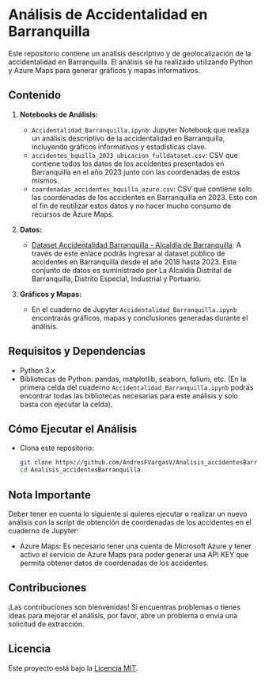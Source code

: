 # Análisis de Accidentalidad en Barranquilla

Este repositorio contiene un análisis descriptivo y de geolocalización de la accidentalidad en Barranquilla. El análisis se ha realizado utilizando Python y Azure Maps para generar gráficos y mapas informativos.

## Contenido

1. **Notebooks de Análisis:**
   - `Accidentalidad_Barranquilla.ipynb`: Jupyter Notebook que realiza un análisis descriptivo de la accidentalidad en Barranquilla, incluyendo gráficos informativos y estadísticas clave.
   - `accidentes_bquilla_2023_ubicacion_fulldataset.csv`: CSV que contiene todos los datos de los accidentes presentados en Barranquilla en el año 2023 junto con las coordenadas de estos mismos.
   - `coordenadas_accidentes_bquilla_azure.csv`: CSV que contiene solo las coordenadas de los accidentes en Barranquilla en 2023. Esto con el fin de reutilizar estos datos y no hacer mucho consumo de recursos de Azure Maps.

2. **Datos:**
   - [Dataset Accidentalidad Barranquilla - Alcaldía de Barranquilla](https://www.datos.gov.co/Transporte/Accidentalidad-en-Barranquilla/yb9r-2dsi/about_data): A través de este enlace podrás ingresar al dataset público de accidentes en Barranquilla desde el año 2018 hasta 2023. Este conjunto de datos es suministrado por La Alcaldía Distrital de Barranquilla, Distrito Especial, Industrial y Portuario.

3. **Gráficos y Mapas:**
   - En el cuaderno de Jupyter `Accidentalidad_Barranquilla.ipynb` encontrarás gráficos, mapas y conclusiones generadas durante el análisis.

## Requisitos y Dependencias

- Python 3.x
- Bibliotecas de Python: pandas, matplotlib, seaborn, folium, etc. (En la primera celda del cuaderno `Accidentalidad_Barranquilla.ipynb` podrás encontrar todas las bibliotecas necesarias para este análisis y solo basta con ejecutar la celda).

## Cómo Ejecutar el Análisis

- Clona este repositorio:

    ```bash
    git clone https://github.com/AndresFVargasV/Analisis_accidentesBarranquilla.git
    cd Analisis_accidentesBarranquilla
    ```

## Nota Importante

Deber tener en cuenta lo siguiente si quieres ejecutar o realizar un nuevo análisis con la script de obtención de coordenadas de los accidentes en el cuaderno de Jupyter:

- Azure Maps: Es necesario tener una cuenta de Microsoft Azure y tener activo el servicio de Azure Maps para poder generar una API KEY que permita obtener datos de coordenadas de los accidentes.

## Contribuciones

¡Las contribuciones son bienvenidas! Si encuentras problemas o tienes ideas para mejorar el análisis, por favor, abre un problema o envía una solicitud de extracción.

## Licencia

Este proyecto está bajo la [Licencia MIT](LICENSE).
